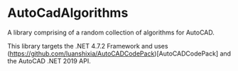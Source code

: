 # AutoCadAlgorithms

A library comprising of a random collection of algorithms for AutoCAD. 

This library targets the .NET 4.7.2 Framework and uses (https://github.com/luanshixia/AutoCADCodePack)[AutoCADCodePack] and the AutoCAD .NET 2019 API.
